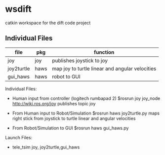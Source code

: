wsdift
======

catkin workspace for the dift code project

Individual Files
----------------

file      | pkg  | function
--------- | ---  | ----------
joy       | joy  | publishes joystick to joy
joy2turtle| haws | map joy to turtle linear and angular velocities
gui_haws  | haws | robot to GUI



Individual Files:

- Human input from controller (logitech rumbapad 2)
	$rosrun joy joy_node
	http://wiki.ros.org/joy
	publishes topic joy

- From Human input to Robot/Simulation
	$rosrun haws joy2turtle.py
	maps right stick from joystick to turtle 
	linear and angular velocities

- From Robot/Simulation to GUI
	$rosrun haws gui_haws.py

Launch Files:

- tele_tsim
	joy, joy2turtle,gui_haws

